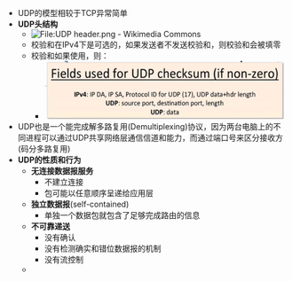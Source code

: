 - UDP的模型相较于TCP异常简单
- **UDP头结构**
	- ![File:UDP header.png - Wikimedia Commons](https://upload.wikimedia.org/wikipedia/commons/0/0c/UDP_header.png)
	- 校验和在IPv4下是可选的，如果发送者不发送校验和，则校验和会被填零
	- 校验和如果使用，则：
		- ![image.png](../assets/image_1674836994056_0.png)
- UDP也是一个能完成解多路复用(Demultiplexing)协议，因为两台电脑上的不同进程可以通过UDP共享网络层通信信道和能力，而通过端口号来区分接收方(码分多路复用)
- **UDP的性质和行为**
	- **无连接数据报服务**
		- 不建立连接
		- 包可能以任意顺序呈递给应用层
	- **独立数据报**(self-contained)
		- 单独一个数据包就包含了足够完成路由的信息
	- **不可靠递送**
		- 没有确认
		- 没有检测确实和错位数据报的机制
		- 没有流控制
	-